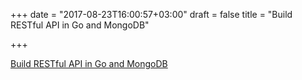 +++
date = "2017-08-23T16:00:57+03:00"
draft = false
title = "Build RESTful API in Go and MongoDB"

+++

<p><a href="http://www.blog.labouardy.com/build-restful-api-in-go-and-mongodb/">Build RESTful API in Go and MongoDB</a></p>